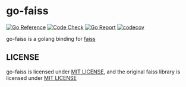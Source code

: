 # go-faiss
[![Go Reference](https://pkg.go.dev/badge/github.com/matrixji/go-faiss.svg)](https://pkg.go.dev/github.com/matrixji/go-faiss/faiss)
[![Code Check](https://github.com/matrixji/go-faiss/actions/workflows/main.yaml/badge.svg)](https://github.com/matrixji/go-faiss/actions/workflows/main.yaml)
[![Go Report](https://goreportcard.com/badge/github.com/matrixji/go-faiss)](https://goreportcard.com/badge/github.com/matrixji/go-faiss)
[![codecov](https://codecov.io/gh/matrixji/go-faiss/branch/main/graph/badge.svg?token=SGSA595MUF)](https://codecov.io/gh/matrixji/go-faiss)

go-faiss is a golang binding for [faiss](https://github.com/facebookresearch/faiss)

## LICENSE

go-faiss is licensed under [MIT LICENSE](https://raw.githubusercontent.com/matrixji/go-faiss/main/LICENSE),
and the original faiss library is licensed under [MIT LICENSE](https://raw.githubusercontent.com/facebookresearch/faiss/main/LICENSE) 
